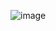 ![image](https://github.com/Aastha200/Realtime-Collaboration-Platform/assets/103879126/8c56fd65-00e3-4c14-869c-ab0f6dd63e52)
